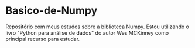 # Basico-de-Numpy
Repositório com meus estudos sobre a biblioteca Numpy. Estou utilizando o livro "Python para análise de dados" do autor Wes MCKinney como principal recurso para estudar.
